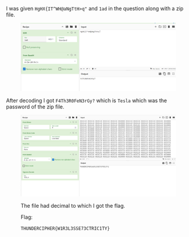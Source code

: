 I was given `HgHX{IT^WH@aNgTtH>q"` and `1ad` in the question along with a zip file.

<figure><img src="../src/Misc/eleXtR0city/decode.png"></figure>

After decoding I got `F4Th3R0FeN3rGy?` which is `Tesla` which was the password of the zip file.

<figure><img src="../src/Misc/eleXtR0city/flag.png">

The file had decimal to which I got the flag.

Flag:
```
THUNDERCIPHER{W1R3L3SSE73CTRIC1TY}
```